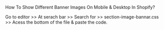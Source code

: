 How To Show Different Banner Images On Mobile & Desktop In Shopify?		

Go to editor >> At serach bar >> Search for >> section-image-bannar.css >> Acess the bottom of the file & paste the code.
